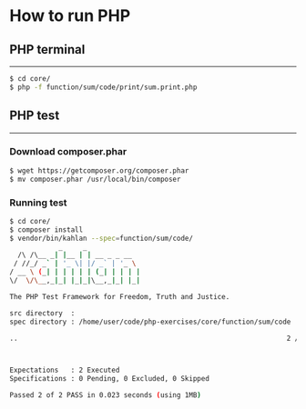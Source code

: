 # How to run PHP

## PHP terminal
---

```sh
$ cd core/
$ php -f function/sum/code/print/sum.print.php
```

## PHP test
---

### Download composer.phar
```sh
$ wget https://getcomposer.org/composer.phar
$ mv composer.phar /usr/local/bin/composer
```

### Running test
```sh
$ cd core/
$ composer install
$ vendor/bin/kahlan --spec=function/sum/code/
            _     _
  /\ /\__ _| |__ | | __ _ _ __
 / //_/ _` | '_ \| |/ _` | '_ \
/ __ \ (_| | | | | | (_| | | | |
\/  \/\__,_|_| |_|_|\__,_|_| |_|

The PHP Test Framework for Freedom, Truth and Justice.

src directory  :
spec directory : /home/user/code/php-exercises/core/function/sum/code

..                                                                  2 / 2 (100%)



Expectations   : 2 Executed
Specifications : 0 Pending, 0 Excluded, 0 Skipped

Passed 2 of 2 PASS in 0.023 seconds (using 1MB)
```

<!-- 
TODO test
https://www.sitepoint.com/8-must-have-php-quality-assurance-tools/
https://kahlan.github.io/docs/index.html
https://phpunit.de
http://behat.org/en/latest/ 
-->